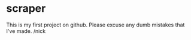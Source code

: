 # scraper
This is my first project on github. Please excuse any dumb mistakes that I've made.
/nick
